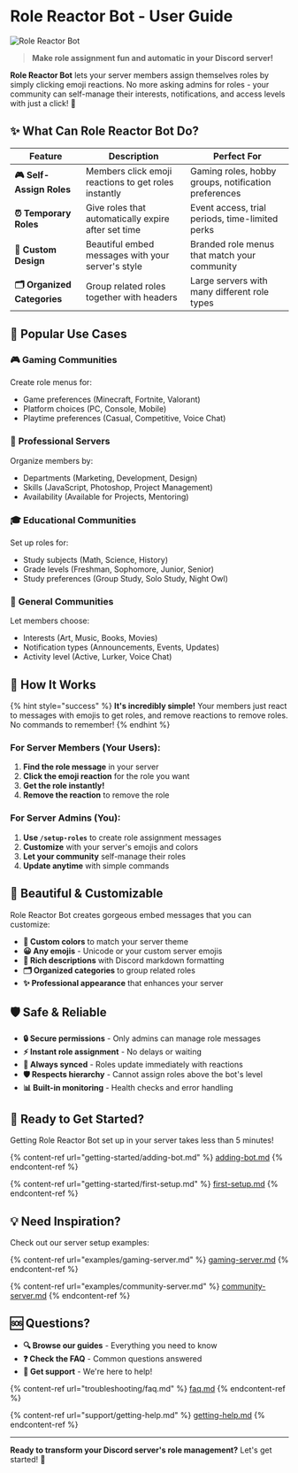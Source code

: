 # Role Reactor Bot - User Guide

![Role Reactor Bot](/.gitbook/assets/role-reactor-hero.png)

> **Make role assignment fun and automatic in your Discord server!**

**Role Reactor Bot** lets your server members assign themselves roles by simply clicking emoji reactions. No more asking admins for roles - your community can self-manage their interests, notifications, and access levels with just a click! 🎯

## ✨ What Can Role Reactor Bot Do?

<table data-view="cards">
  <thead>
    <tr>
      <th>Feature</th>
      <th>Description</th>
      <th>Perfect For</th>
    </tr>
  </thead>
  <tbody>
    <tr>
      <td><strong>🎮 Self-Assign Roles</strong></td>
      <td>Members click emoji reactions to get roles instantly</td>
      <td>Gaming roles, hobby groups, notification preferences</td>
    </tr>
    <tr>
      <td><strong>⏰ Temporary Roles</strong></td>
      <td>Give roles that automatically expire after set time</td>
      <td>Event access, trial periods, time-limited perks</td>
    </tr>
    <tr>
      <td><strong>🎨 Custom Design</strong></td>
      <td>Beautiful embed messages with your server's style</td>
      <td>Branded role menus that match your community</td>
    </tr>
    <tr>
      <td><strong>🗂️ Organized Categories</strong></td>
      <td>Group related roles together with headers</td>
      <td>Large servers with many different role types</td>
    </tr>
  </tbody>
</table>

## 🚀 Popular Use Cases

### 🎮 **Gaming Communities**
Create role menus for:
- Game preferences (Minecraft, Fortnite, Valorant)
- Platform choices (PC, Console, Mobile)
- Playtime preferences (Casual, Competitive, Voice Chat)

### 🏢 **Professional Servers** 
Organize members by:
- Departments (Marketing, Development, Design)
- Skills (JavaScript, Photoshop, Project Management)
- Availability (Available for Projects, Mentoring)

### 🎓 **Educational Communities**
Set up roles for:
- Study subjects (Math, Science, History)
- Grade levels (Freshman, Sophomore, Junior, Senior)
- Study preferences (Group Study, Solo Study, Night Owl)

### 🌟 **General Communities**
Let members choose:
- Interests (Art, Music, Books, Movies)
- Notification types (Announcements, Events, Updates)
- Activity level (Active, Lurker, Voice Chat)

## 🎯 How It Works

{% hint style="success" %}
**It's incredibly simple!** Your members just react to messages with emojis to get roles, and remove reactions to remove roles. No commands to remember!
{% endhint %}

### For Server Members (Your Users):
1. **Find the role message** in your server
2. **Click the emoji reaction** for the role you want
3. **Get the role instantly!** 
4. **Remove the reaction** to remove the role

### For Server Admins (You):
1. **Use `/setup-roles`** to create role assignment messages
2. **Customize** with your server's emojis and colors
3. **Let your community** self-manage their roles
4. **Update anytime** with simple commands

## 🎨 Beautiful & Customizable

Role Reactor Bot creates gorgeous embed messages that you can customize:

- **🎨 Custom colors** to match your server theme
- **😀 Any emojis** - Unicode or your custom server emojis
- **📝 Rich descriptions** with Discord markdown formatting
- **🗂️ Organized categories** to group related roles
- **✨ Professional appearance** that enhances your server

## 🛡️ Safe & Reliable

- **🔒 Secure permissions** - Only admins can manage role messages
- **⚡ Instant role assignment** - No delays or waiting
- **🔄 Always synced** - Roles update immediately with reactions
- **🛡️ Respects hierarchy** - Cannot assign roles above the bot's level
- **📊 Built-in monitoring** - Health checks and error handling

## 🚀 Ready to Get Started?

Getting Role Reactor Bot set up in your server takes less than 5 minutes!

{% content-ref url="getting-started/adding-bot.md" %}
[adding-bot.md](getting-started/adding-bot.md)
{% endcontent-ref %}

{% content-ref url="getting-started/first-setup.md" %}
[first-setup.md](getting-started/first-setup.md)
{% endcontent-ref %}

## 💡 Need Inspiration?

Check out our server setup examples:

{% content-ref url="examples/gaming-server.md" %}
[gaming-server.md](examples/gaming-server.md)
{% endcontent-ref %}

{% content-ref url="examples/community-server.md" %}
[community-server.md](examples/community-server.md)
{% endcontent-ref %}

## 🆘 Questions?

- **🔍 Browse our guides** - Everything you need to know
- **❓ Check the FAQ** - Common questions answered
- **🎫 Get support** - We're here to help!

{% content-ref url="troubleshooting/faq.md" %}
[faq.md](troubleshooting/faq.md)
{% endcontent-ref %}

{% content-ref url="support/getting-help.md" %}
[getting-help.md](support/getting-help.md)
{% endcontent-ref %}

---

**Ready to transform your Discord server's role management?** Let's get started! 🎉
